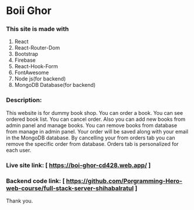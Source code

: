 # Boii Ghor

### This site is made with 
1. React
2. React-Router-Dom
3. Bootstrap
4. Firebase 
5. React-Hook-Form
6. FontAwesome
7. Node js(for backend)
8. MongoDB Database(for backend)


### Description:
This website is for dummy book shop. You can order a book. You can see ordered book list. You can cancel order. Also you can add new books from admin panel and manage books. You can remove books from database from manage in admin panel. Your order will be saved along with your email in the MongoDB database. By cancelling your from orders tab you can remove the specific order from database. Orders tab is personalized for each user.

### Live site link: [ https://boi-ghor-cd428.web.app/ ]
### Backend code link: [ https://github.com/Porgramming-Hero-web-course/full-stack-server-shihabalratul ]

Thank you.